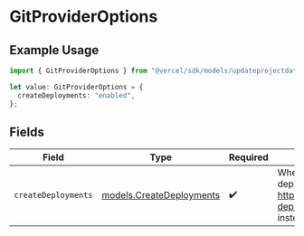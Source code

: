 # GitProviderOptions

## Example Usage

```typescript
import { GitProviderOptions } from "@vercel/sdk/models/updateprojectdatacacheop.js";

let value: GitProviderOptions = {
  createDeployments: "enabled",
};
```

## Fields

| Field                                                                                                                                                                                                   | Type                                                                                                                                                                                                    | Required                                                                                                                                                                                                | Description                                                                                                                                                                                             |
| ------------------------------------------------------------------------------------------------------------------------------------------------------------------------------------------------------- | ------------------------------------------------------------------------------------------------------------------------------------------------------------------------------------------------------- | ------------------------------------------------------------------------------------------------------------------------------------------------------------------------------------------------------- | ------------------------------------------------------------------------------------------------------------------------------------------------------------------------------------------------------- |
| `createDeployments`                                                                                                                                                                                     | [models.CreateDeployments](../models/createdeployments.md)                                                                                                                                              | :heavy_check_mark:                                                                                                                                                                                      | Whether the Vercel bot should automatically create GitHub deployments https://docs.github.com/en/rest/deployments/deployments#about-deployments NOTE: repository-dispatch events should be used instead |